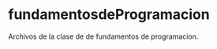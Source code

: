 fundamentosdeProgramacion
=========================

Archivos de la clase de de fundamentos de programacion.
